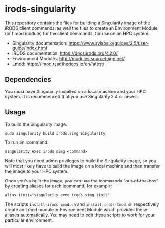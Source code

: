 # irods-singularity

This repository contains the files for building a Singularity image of the iRODS client commands, as well the files to create an Environment Module (or Lmod module) for the client commands, for use on an HPC system.

- Singularity documentation: https://www.sylabs.io/guides/2.5/user-guide/index.html
- iRODS documentation: https://docs.irods.org/4.2.0/
- Environment Modules: http://modules.sourceforge.net/
- Lmod: https://lmod.readthedocs.io/en/latest/

## Dependencies

You must have Singularity installed on a local machine and your HPC system. It is recommended that you use Singularity 2.4 or newer.

## Usage

To build the Singularity image:
```
sudo singularity build irods.simg Singularity
```

To run an icommand:
```
singularity exec irods.simg <command>
```

Note that you need admin privileges to build the Singularity image, so you will most likely have to build the image on a local machine and then transfer the image to your HPC system.

Once you've built the image, you can use the icommands "out-of-the-box" by creating aliases for each icommand, for example:
```
alias iinit="singularity exec irods.simg iinit"
```

The scripts `install-irods-lmod.sh` and `install-irods-tmod.sh` respectively create an Lmod module or Environment Module which provides these aliases automatically. You may need to edit these scripts to work for your particular environment.
